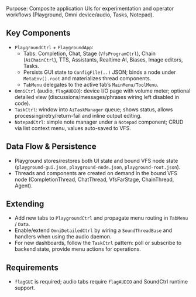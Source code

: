 Purpose: Composite application UIs for experimentation and operator workflows (Playground, Omni device/audio, Tasks, Notepad).

Key Components
--------------
- `PlaygroundCtrl` + `PlaygroundApp`:
  - Tabs: Completion, Chat, Stage (`VfsProgramCtrl`), Chain (`AiChainCtrl`), TTS, Assistants, Realtime AI, Biases, Image editors, Tasks.
  - Persists GUI state to `ConfigFile(..)` JSON; binds a node under `MetaEnv().root` and materializes thread components.
  - `TabMenu` delegates to the active tab’s `MainMenu/ToolMenu`.
- `OmniCtrl` (audio, `flagAUDIO`): device I/O page with volume meter; optional detailed view (discussions/messages/phrases wiring left disabled in code).
- `TaskCtrl`: window into `AiTaskManager` queue; shows status, allows processing/retry/return-fail and inline output editing.
- `NotepadCtrl`: simple note manager under a `Notepad` component; CRUD via list context menu, values auto-saved to VFS.

Data Flow & Persistence
-----------------------
- Playground stores/restores both UI state and bound VFS node state (`playground-gui.json`, `playground-node.json`, `playground-root.json`).
- Threads and components are created on demand in the bound VFS node (CompletionThread, ChatThread, VfsFarStage, ChainThread, Agent).

Extending
---------
- Add new tabs to `PlaygroundCtrl` and propagate menu routing in `TabMenu` / `Data`.
- Enable/extend `OmniDetailedCtrl` by wiring a `SoundThreadBase` and handlers when using the audio daemon.
- For new dashboards, follow the `TaskCtrl` pattern: poll or subscribe to backend state, provide menu actions for operations.

Requirements
------------
- `flagGUI` is required; audio tabs require `flagAUDIO` and SoundCtrl runtime support.

